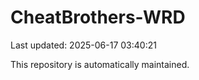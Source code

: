 # CheatBrothers-WRD

Last updated: 2025-06-17 03:40:21

This repository is automatically maintained.
